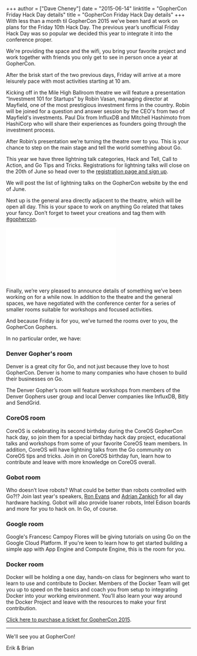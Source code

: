 +++
author = ["Dave Cheney"]
date = "2015-06-14"
linktitle = "GopherCon Friday Hack Day details"
title = "GopherCon Friday Hack Day details"
+++
With less than a month til GopherCon 2015 we’ve been hard at work on plans for the Friday 10th Hack Day. The previous year’s unofficial Friday Hack Day was so popular we decided this year to integrate it into the conference proper. 

We're providing the space and the wifi, you bring your favorite project and work together with friends you only get to see in person once a year at GopherCon.

After the brisk start of the two previous days, Friday will arrive at a more leisurely pace with most activities starting at 10 am.

Kicking off in the Mile High Ballroom theatre we will feature a presentation “Investment 101 for Startups” by Robin Vasan, managing director at Mayfield, one of the most prestigious investment firms in the country. Robin will be joined for a question and answer session by the CEO's from two of Mayfield's investments. Paul Dix from InfluxDB and Mitchell Hashimoto from HashiCorp who will share their experiences as founders going through the investment process.

After Robin’s presentation we’re turning the theatre over to you. This is your chance to step on the main stage and tell the world something about Go.

This year we have three lightning talk categories, Hack and Tell, Call to Action, and Go Tips and Tricks. Registrations for lightning talks will close on the 20th of June so head over to the [registration page and sign up](https://gophercon.typeform.com/to/c6GOUe).

We will post the list of lightning talks on the GopherCon website by the end of June.

Next up is the general area directly adjacent to the theatre, which will be open all day. This is your space to work on anything Go related that takes your fancy. Don’t forget to tweet your creations and tag them with [#gophercon](https://twitter.com/hashtag/gophercon?src=hash).

![Denver Conference Center](/postimages/gophercon-2015/gophercon-friday.pkg)

Finally, we’re very pleased to announce details of something we’ve been working on for a while now. In addition to the theatre and the general spaces, we have negotiated with the conference center for a series of smaller rooms suitable for workshops and focused activities.

And because Friday is for you, we’ve turned the rooms over to you, the GopherCon Gophers.

In no particular order, we have:

### Denver Gopher's room

Denver is a great city for Go, and not just because they love to host GopherCon. Denver is home to many companies who have chosen to build their businesses on Go. 

The Denver Gopher’s room will feature workshops from members of the Denver Gophers user group and local Denver companies like InfluxDB, Bitly and SendGrid.

### CoreOS room

CoreOS is celebrating its second birthday during the CoreOS GopherCon hack day, so join them for a special birthday hack day project, educational talks and workshops from some of your favorite CoreOS team members. In addition, CoreOS will have lightning talks from the Go community on CoreOS tips and tricks. Join in on CoreOS birthday fun, learn how to contribute and leave with more knowledge on CoreOS overall.

### Gobot room

Who doesn’t love robots? What could be better than robots controlled with Go?!? Join last year's speakers, [Ron Evans](https://twitter.com/deadprogram) and [Adrian Zankich](https://twitter.com/adzankich) for all day hardware hacking. Gobot will also provide loaner robots, Intel Edison boards and more for you to hack on. In Go, of course.

### Google room

Google's Francesc Campoy Flores will be giving tutorials on using Go on the Google Cloud Platform. If you're keen to learn how to get started building a simple app with App Engine and Compute Engine, this is the room for you.

### Docker room

Docker will be holding a one day, hands-on class for beginners who want to learn to use and contribute to Docker. Members of the Docker Team will get you up to speed on the basics and coach you from setup to integrating Docker into your working environment. You’ll also learn your way around the Docker Project and leave with the resources to make your first contribution.

[Click here to purchase a ticket for GopherCon 2015](https://ti.to/gophercon/gophercon-2015).

----
We'll see you at GopherCon!

Erik & Brian
